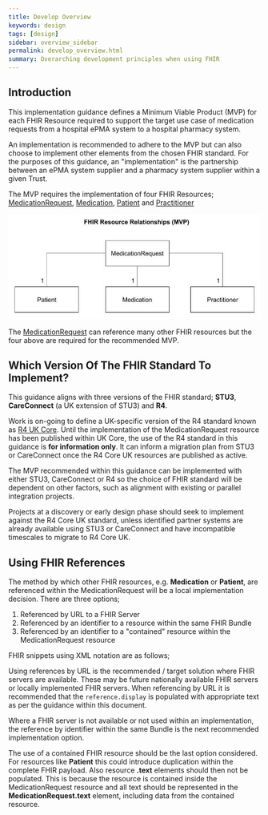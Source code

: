```yaml
---
title: Develop Overview
keywords: design
tags: [design]
sidebar: overview_sidebar
permalink: develop_overview.html
summary: Overarching development principles when using FHIR
---
```


## Introduction

This implementation guidance defines a Minimum Viable Product (MVP) for each FHIR Resource required to support the target use case of medication requests from a hospital ePMA system to a hospital pharmacy system.

An implementation is recommended to adhere to the MVP but can also choose to implement other elements from the chosen FHIR standard. For the purposes of this guidance, an "implementation" is the partnership between an ePMA system supplier and a pharmacy system supplier within a given Trust.

The MVP requires the implementation of four FHIR Resources; [MedicationRequest](develop_medicationrequest.html), [Medication](develop_medication.html), [Patient](develop_patient.html) and [Practitioner](develop_practitioner.html)

![FHIR Resource Relationships (MVP)](images/develop_resources.jpg)

The [MedicationRequest](develop_medicationrequest.html) can reference many other FHIR resources but the four above are required for the recommended MVP. 

## Which Version Of The FHIR Standard To Implement?

This guidance aligns with three versions of the FHIR standard; **STU3**, **CareConnect** (a UK extension of STU3) and **R4**.

Work is on-going to define a UK-specific version of the R4 standard known as [R4 UK Core](https://simplifier.net/UKCore). Until the implementation of the MedicationRequest resource has been published within UK Core, the use of the R4 standard in this guidance is **for information only**. It can inform a migration plan from STU3 or CareConnect once the R4 Core UK resources are published as active.

The MVP recommended within this guidance can be implemented with either STU3, CareConnect or R4 so the choice of FHIR standard will be dependent on other factors, such as alignment with existing or parallel integration projects.

Projects at a discovery or early design phase should seek to implement against the R4 Core UK standard, unless identified partner systems are already available using STU3 or CareConnect and have incompatible timescales to migrate to R4 Core UK.

## Using FHIR References

The method by which other FHIR resources, e.g. **Medication** or **Patient**, are referenced within the MedicationRequest will be a local implementation decision. There are three options;

 1. Referenced by URL to a FHIR Server
 2. Referenced by an identifier to a resource within the same FHIR Bundle
 3. Referenced by an identifier to a "contained" resource within the MedicationRequest resource

FHIR snippets using XML notation are as follows;

<script src="https://gist.github.com/RobertGoochUK/8cd2ea86de816b00d5cc1e4f3d663194.js"></script>

Using references by URL is the recommended / target solution where FHIR servers are available. These may be future nationally available FHIR servers or locally implemented FHIR servers. When referencing by URL it is recommended that the `reference.display` is populated with appropriate text as per the guidance within this document.

Where a FHIR server is not available or not used within an implementation, the reference by identifier within the same Bundle is the next recommended implementation option.

The use of a contained FHIR resource should be the last option considered. For resources like **Patient** this could introduce duplication within the complete FHIR payload. Also resource **.text** elements should then not be populated. This is because the resource is contained inside the MedicationRequest resource and all text should be represented in the **MedicationRequest.text** element, including data from the contained resource.
